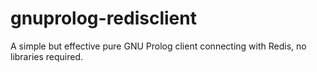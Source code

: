 gnuprolog-redisclient
=====================

A simple but effective pure GNU Prolog client connecting with Redis, no libraries required.
